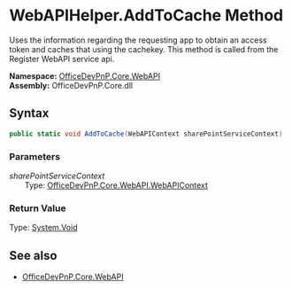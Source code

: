 # WebAPIHelper.AddToCache Method  
Uses the information regarding the requesting app to obtain an access token and caches that using the cachekey.
            This method is called from the Register WebAPI service api.  

**Namespace:** [OfficeDevPnP.Core.WebAPI](OfficeDevPnP.Core.WebAPI.md)  
**Assembly:** OfficeDevPnP.Core.dll  
## Syntax
```C#
public static void AddToCache(WebAPIContext sharePointServiceContext)
```
### Parameters
*sharePointServiceContext*  
&emsp;&emsp;Type: [OfficeDevPnP.Core.WebAPI.WebAPIContext](OfficeDevPnP.Core.WebAPI.WebAPIContext.md) 
&emsp;&emsp;  
  
### Return Value
Type: [System.Void](System.Void.md 
)
## See also
- [OfficeDevPnP.Core.WebAPI](OfficeDevPnP.Core.WebAPI.md)

